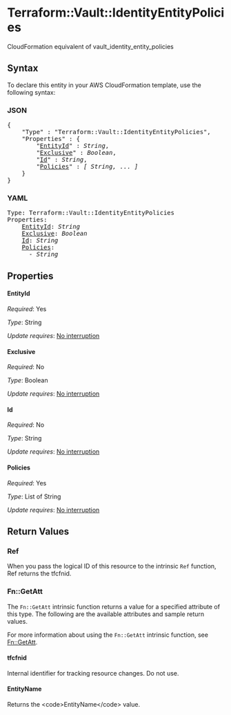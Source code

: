 # Terraform::Vault::IdentityEntityPolicies

CloudFormation equivalent of vault_identity_entity_policies

## Syntax

To declare this entity in your AWS CloudFormation template, use the following syntax:

### JSON

<pre>
{
    "Type" : "Terraform::Vault::IdentityEntityPolicies",
    "Properties" : {
        "<a href="#entityid" title="EntityId">EntityId</a>" : <i>String</i>,
        "<a href="#exclusive" title="Exclusive">Exclusive</a>" : <i>Boolean</i>,
        "<a href="#id" title="Id">Id</a>" : <i>String</i>,
        "<a href="#policies" title="Policies">Policies</a>" : <i>[ String, ... ]</i>
    }
}
</pre>

### YAML

<pre>
Type: Terraform::Vault::IdentityEntityPolicies
Properties:
    <a href="#entityid" title="EntityId">EntityId</a>: <i>String</i>
    <a href="#exclusive" title="Exclusive">Exclusive</a>: <i>Boolean</i>
    <a href="#id" title="Id">Id</a>: <i>String</i>
    <a href="#policies" title="Policies">Policies</a>: <i>
      - String</i>
</pre>

## Properties

#### EntityId

_Required_: Yes

_Type_: String

_Update requires_: [No interruption](https://docs.aws.amazon.com/AWSCloudFormation/latest/UserGuide/using-cfn-updating-stacks-update-behaviors.html#update-no-interrupt)

#### Exclusive

_Required_: No

_Type_: Boolean

_Update requires_: [No interruption](https://docs.aws.amazon.com/AWSCloudFormation/latest/UserGuide/using-cfn-updating-stacks-update-behaviors.html#update-no-interrupt)

#### Id

_Required_: No

_Type_: String

_Update requires_: [No interruption](https://docs.aws.amazon.com/AWSCloudFormation/latest/UserGuide/using-cfn-updating-stacks-update-behaviors.html#update-no-interrupt)

#### Policies

_Required_: Yes

_Type_: List of String

_Update requires_: [No interruption](https://docs.aws.amazon.com/AWSCloudFormation/latest/UserGuide/using-cfn-updating-stacks-update-behaviors.html#update-no-interrupt)

## Return Values

### Ref

When you pass the logical ID of this resource to the intrinsic `Ref` function, Ref returns the tfcfnid.

### Fn::GetAtt

The `Fn::GetAtt` intrinsic function returns a value for a specified attribute of this type. The following are the available attributes and sample return values.

For more information about using the `Fn::GetAtt` intrinsic function, see [Fn::GetAtt](https://docs.aws.amazon.com/AWSCloudFormation/latest/UserGuide/intrinsic-function-reference-getatt.html).

#### tfcfnid

Internal identifier for tracking resource changes. Do not use.

#### EntityName

Returns the &lt;code&gt;EntityName&lt;/code&gt; value.

